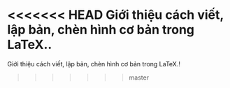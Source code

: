 <<<<<<< HEAD
﻿Giới thiệu cách viết, lập bản, chèn hình cơ bản trong LaTeX..
=======
Giới thiệu cách viết, lập bản, chèn hình cơ bản trong LaTeX.!
>>>>>>> master
